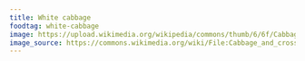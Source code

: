 ```yaml
---
title: White cabbage
foodtag: white-cabbage
image: https://upload.wikimedia.org/wikipedia/commons/thumb/6/6f/Cabbage_and_cross_section_on_white.jpg/1024px-Cabbage_and_cross_section_on_white.jpg
image_source: https://commons.wikimedia.org/wiki/File:Cabbage_and_cross_section_on_white.jpg
---
```

